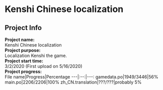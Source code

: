 # Kenshi Chinese localization
## Project Info
**Project name:**  
Kenshi Chinese localization  
**Project purpose:**  
Localization Kenshi the game.  
**Project start time:**  
3/2/2020 (First upload on 5/16/2020)  
**Project progress:**  
File name|Progress|Percentage
---|:--:|---:
gamedata.po|1949/3446|56%
main.po|2206/2206|100%
zh_CN.translation|???/???|probably 5%
